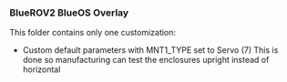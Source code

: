### BlueROV2 BlueOS Overlay

This folder contains only one customization:

  - Custom default parameters with MNT1_TYPE set to Servo (7)
     This is done so manufacturing can test the enclosures upright instead of horizontal
